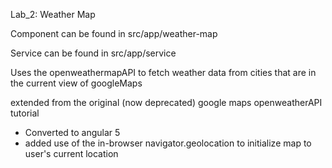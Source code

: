 Lab_2: Weather Map

Component can be found in src/app/weather-map

Service can be found in src/app/service

Uses the openweathermapAPI to fetch weather data from cities that are in
the current view of googleMaps

extended from the original (now deprecated) google maps openweatherAPI tutorial

- Converted to angular 5
- added use of the in-browser navigator.geolocation to initialize map to user's current location

